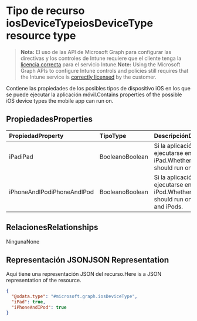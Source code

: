 # <a name="iosdevicetype-resource-type"></a><span data-ttu-id="ae797-101">Tipo de recurso iosDeviceType</span><span class="sxs-lookup"><span data-stu-id="ae797-101">iosDeviceType resource type</span></span>

> <span data-ttu-id="ae797-102">**Nota:** El uso de las API de Microsoft Graph para configurar las directivas y los controles de Intune requiere que el cliente tenga la [licencia correcta](https://go.microsoft.com/fwlink/?linkid=839381) para el servicio Intune.</span><span class="sxs-lookup"><span data-stu-id="ae797-102">**Note:** Using the Microsoft Graph APIs to configure Intune controls and policies still requires that the Intune service is [correctly licensed](https://go.microsoft.com/fwlink/?linkid=839381) by the customer.</span></span>

<span data-ttu-id="ae797-103">Contiene las propiedades de los posibles tipos de dispositivo iOS en los que se puede ejecutar la aplicación móvil.</span><span class="sxs-lookup"><span data-stu-id="ae797-103">Contains properties of the possible iOS device types the mobile app can run on.</span></span>
## <a name="properties"></a><span data-ttu-id="ae797-104">Propiedades</span><span class="sxs-lookup"><span data-stu-id="ae797-104">Properties</span></span>
|<span data-ttu-id="ae797-105">Propiedad</span><span class="sxs-lookup"><span data-stu-id="ae797-105">Property</span></span>|<span data-ttu-id="ae797-106">Tipo</span><span class="sxs-lookup"><span data-stu-id="ae797-106">Type</span></span>|<span data-ttu-id="ae797-107">Descripción</span><span class="sxs-lookup"><span data-stu-id="ae797-107">Description</span></span>|
|:---|:---|:---|
|<span data-ttu-id="ae797-108">iPad</span><span class="sxs-lookup"><span data-stu-id="ae797-108">iPad</span></span>|<span data-ttu-id="ae797-109">Booleano</span><span class="sxs-lookup"><span data-stu-id="ae797-109">Boolean</span></span>|<span data-ttu-id="ae797-110">Si la aplicación debe ejecutarse en iPad.</span><span class="sxs-lookup"><span data-stu-id="ae797-110">Whether the app should run on iPads.</span></span>|
|<span data-ttu-id="ae797-111">iPhoneAndIPod</span><span class="sxs-lookup"><span data-stu-id="ae797-111">iPhoneAndIPod</span></span>|<span data-ttu-id="ae797-112">Booleano</span><span class="sxs-lookup"><span data-stu-id="ae797-112">Boolean</span></span>|<span data-ttu-id="ae797-113">Si la aplicación debe ejecutarse en iPhone y iPod.</span><span class="sxs-lookup"><span data-stu-id="ae797-113">Whether the app should run on iPhones and iPods.</span></span>|

## <a name="relationships"></a><span data-ttu-id="ae797-114">Relaciones</span><span class="sxs-lookup"><span data-stu-id="ae797-114">Relationships</span></span>
<span data-ttu-id="ae797-115">Ninguna</span><span class="sxs-lookup"><span data-stu-id="ae797-115">None</span></span>
## <a name="json-representation"></a><span data-ttu-id="ae797-116">Representación JSON</span><span class="sxs-lookup"><span data-stu-id="ae797-116">JSON Representation</span></span>
<span data-ttu-id="ae797-117">Aquí tiene una representación JSON del recurso.</span><span class="sxs-lookup"><span data-stu-id="ae797-117">Here is a JSON representation of the resource.</span></span>
<!-- {
  "blockType": "resource",
  "@odata.type": "microsoft.graph.iosDeviceType"
}
-->
``` json
{
  "@odata.type": "#microsoft.graph.iosDeviceType",
  "iPad": true,
  "iPhoneAndIPod": true
}
```



